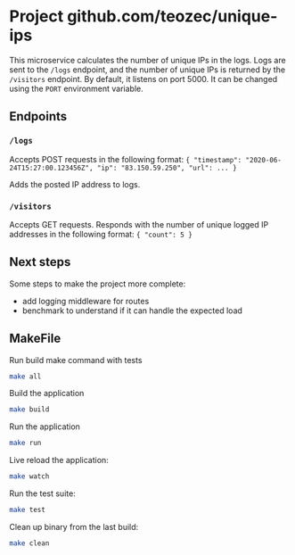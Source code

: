 # Project github.com/teozec/unique-ips

This microservice calculates the number of unique IPs in the logs.
Logs are sent to the `/logs` endpoint, and the number of unique IPs is returned by the `/visitors` endpoint.
By default, it listens on port 5000. It can be changed using the `PORT` environment variable.

## Endpoints

### `/logs`

Accepts POST requests in the following format:
`{ "timestamp": "2020-06-24T15:27:00.123456Z", "ip": "83.150.59.250", "url": ... }`

Adds the posted IP address to logs.

### `/visitors`

Accepts GET requests. Responds with the number of unique logged IP addresses in the following format:
`{ "count": 5 }`

## Next steps

Some steps to make the project more complete:
- add logging middleware for routes
- benchmark to understand if it can handle the expected load

## MakeFile

Run build make command with tests
```bash
make all
```

Build the application
```bash
make build
```

Run the application
```bash
make run
```

Live reload the application:
```bash
make watch
```

Run the test suite:
```bash
make test
```

Clean up binary from the last build:
```bash
make clean
```
